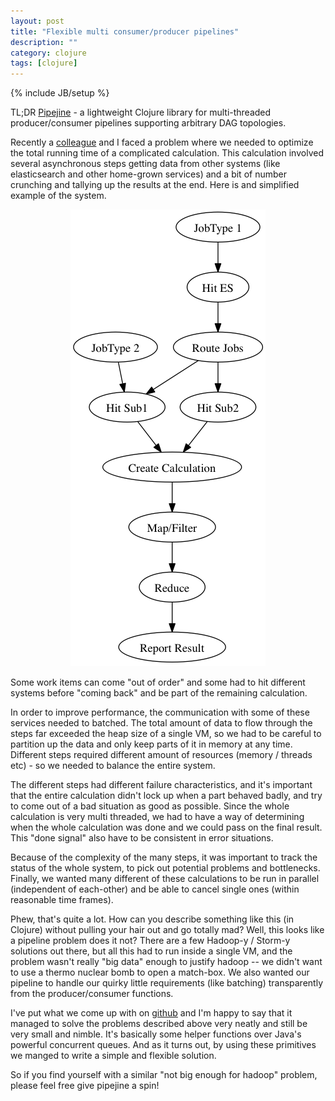```yaml
---
layout: post
title: "Flexible multi consumer/producer pipelines"
description: ""
category: clojure
tags: [clojure]
---
```

{% include JB/setup %}

TL;DR [Pipejine](https://github.com/martintrojer/pipejine) - a lightweight Clojure library for multi-threaded producer/consumer pipelines supporting arbitrary DAG topologies.

Recently a [colleague](https://twitter.com/jonpither) and I faced a problem where we needed to optimize the total running time of a complicated calculation. This calculation involved several asynchronous steps getting data from other systems (like elasticsearch and other home-grown services) and a bit of number crunching and tallying up the results at the end. Here is and simplified example of the system.

<p align="center"><img src="/assets/images/pipejine/pipe.png"></p>

Some work items can come "out of order" and some had to hit different systems before "coming back" and be part of the remaining calculation.

In order to improve performance, the communication with some of these services needed to batched. The total amount of data to flow through the steps far exceeded the heap size of a single VM, so we had to be careful to partition up the data and only keep parts of it in memory at any time. Different steps required different amount of resources (memory / threads etc) - so we needed to balance the entire system.

The different steps had different failure characteristics, and it's important that the entire calculation didn't lock up when a part behaved badly, and try to come out of a bad situation as good as possible. Since the whole calculation is very multi threaded, we had to have a way of determining when the whole calculation was done and we could pass on the final result. This "done signal" also have to be consistent in error situations.

Because of the complexity of the many steps, it was important to track the status of the whole system, to pick out potential problems and bottlenecks. Finally, we wanted many different of these calculations to be run in parallel (independent of each-other) and be able to cancel single ones (within reasonable time frames).

Phew, that's quite a lot. How can you describe something like this (in Clojure) without pulling your hair out and go totally mad? Well, this looks like a pipeline problem does it not? There are a few Hadoop-y / Storm-y solutions out there, but all this had to run inside a single VM, and the problem wasn't really "big data" enough to justify hadoop -- we didn't want to use a thermo nuclear bomb to open a match-box. We also wanted our pipeline to handle our quirky little requirements (like batching) transparently from the producer/consumer functions.

I've put what we come up with on [github](https://github.com/martintrojer/pipejine/) and I'm happy to say that it managed to solve the problems described above very neatly and still be very small and nimble. It's basically some helper functions over Java's powerful concurrent queues. And as it turns out, by using these primitives we manged to write a simple and flexible solution.

So if you find yourself with a similar "not big enough for hadoop" problem, please feel free give pipejine a spin!
